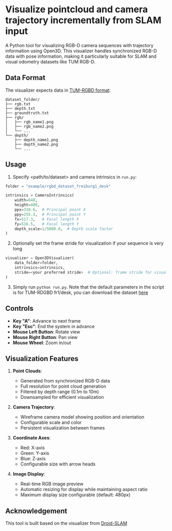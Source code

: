 # Visualize pointcloud and camera trajectory incrementally from SLAM input

A Python tool for visualizing RGB-D camera sequences with trajectory information using Open3D. This visualizer handles synchronized RGB-D data with pose information, making it particularly suitable for SLAM and visual odometry datasets like TUM RGB-D.

## Data Format

The visualizer expects data in [TUM-RGBD format](https://cvg.cit.tum.de/data/datasets/rgbd-dataset/file_formats):

```
dataset_folder/
├── rgb.txt
├── depth.txt
├── groundtruth.txt
├── rgb/
│   ├── rgb_name1.png
│   ├── rgb_name2.png
│   └── ...
└── depth/
    ├── depth_name1.png
    ├── depth_name2.png
    └── ...
```

## Usage

1. Specify <path/to/dataset> and camera intrinsics in ```run.py```:
```python
folder = "example/rgbd_dataset_freiburg1_desk"

intrinsics = CameraIntrinsics(
    width=640,
    height=480,
    ppx=318.6,  # Principal point X
    ppy=255.3,  # Principal point Y
    fx=517.3,   # Focal length X
    fy=516.5,   # Focal length Y
    depth_scale=1/5000.0,  # Depth scale factor
)
```

2. Optionally set the frame stride for visualization if your sequence is very long
```python
visualizer = Open3DVisualizer(
    data_folder=folder,
    intrinsics=intrinsics,
    stride=<your preferred stride>  # Optional: frame stride for visualization
)
```

3. Simply run ```python run.py```. Note that the default parameters in the script is for TUM-RDGBD fr1/desk, you can download the dataset [here](https://cvg.cit.tum.de/data/datasets/rgbd-dataset/download)

## Controls

- **Key "A"**: Advance to next frame
- **Key "Esc"**: End the system in advance
- **Mouse Left Button**: Rotate view
- **Mouse Right Button**: Pan view
- **Mouse Wheel**: Zoom in/out

## Visualization Features

1. **Point Clouds**: 
   - Generated from synchronized RGB-D data
   - Full resolution for point cloud generation
   - Filtered by depth range (0.1m to 10m)
   - Downsampled for efficient visualization

2. **Camera Trajectory**: 
   - Wireframe camera model showing position and orientation
   - Configurable scale and color
   - Persistent visualization between frames

3. **Coordinate Axes**:
   - Red: X-axis
   - Green: Y-axis
   - Blue: Z-axis
   - Configurable size with arrow heads

4. **Image Display**:
   - Real-time RGB image preview
   - Automatic resizing for display while maintaining aspect ratio
   - Maximum display size configurable (default: 480px)

## Acknowledgement

This tool is built based on the visualizer from [Droid-SLAM](https://github.com/princeton-vl/DROID-SLAM)